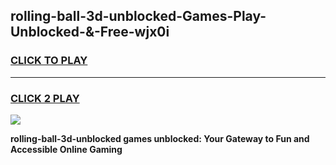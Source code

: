 
## rolling-ball-3d-unblocked-Games-Play-Unblocked-&-Free-wjx0i
<h3>
<a href="https://premium76.site?title=rolling-ball-3d-unblocked&ref=24A">CLICK TO PLAY</a></h3>
<hr>

<h3>
<a href="https://premium76.site?title=rolling-ball-3d-unblocked&ref=24A">CLICK 2 PLAY</a>
  
</h3>

<a href="https://premium76.site?title=rolling-ball-3d-unblocked&ref=24A"><img src="https://clearcache.store/games.png"></a>


**rolling-ball-3d-unblocked games unblocked: Your Gateway to Fun and Accessible Online Gaming**

